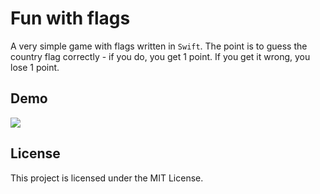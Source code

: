 # Fun with flags

A very simple game with flags written in `Swift`. The point is to guess the country flag correctly - if you do, you get 1 point. If you get it wrong, you lose 1 point.

## Demo ## 

![](https://camo.githubusercontent.com/9d93b130d765eb23131a3c4825034df5958497ce/68747470733a2f2f696d322e657a6769662e636f6d2f746d702f657a6769662d322d303236623430663036392e676966)


## License

This project is licensed under the MIT License.




